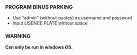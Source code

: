 ### PROGRAM BINUS PARKING

- Use "admin" (without quotes) as username and password
- Input LISENCE PLATE without space

### WARNING
**Can only be run in windows OS.**
